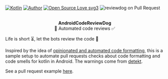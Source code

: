 [![Kotlin](https://img.shields.io/badge/Kotlin-Yes%20Please-BB42B0.svg)]()
[![Author](https://img.shields.io/badge/Author-code--schreiber-1A237E.svg)](https://github.com/code-schreiber)
[![Open Source Love svg3](https://badges.frapsoft.com/os/v3/open-source.svg?v=103)](https://github.com/ellerbrock/open-source-badges/)
![reviewdog on Pull Request](https://github.com/code-schreiber/AndroidCodeReviewDog/workflows/reviewdog%20on%20Pull%20Request/badge.svg)  
  
<p align="center">
 <br>
 <b>AndroidCodeReviewDog</b>
 <br>
 🦊 Automated code reviews ✅
 <br>
</p>
  
Life is short ⏳, let the bots review the code 🤖  

Inspired by the idea of [opinionated and automated code formatting](https://www.thoughtworks.com/radar/techniques), 
this is a sample setup to automate pull requests checks about code formatting and code smells for kotlin in Android.
The warnings come from [detekt](https://arturbosch.github.io/detekt/index.html).

See a pull request example [here](https://github.com/code-schreiber/AndroidCodeReviewDog/pull/2).
